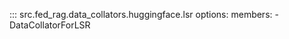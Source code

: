<!-- markdownlint-disable-file MD041 -->

::: src.fed_rag.data_collators.huggingface.lsr
    options:
      members:
        - DataCollatorForLSR
